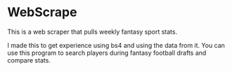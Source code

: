 # WebScrape
This is a web scraper that pulls weekly fantasy sport stats. 

I made this to get experience using bs4 and using the data from it. 
You can use this program to search players during fantasy football drafts 
and compare stats. 
